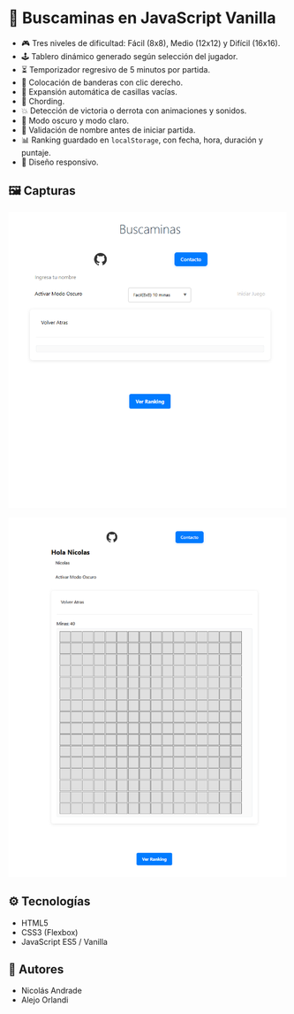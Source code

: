 # 🧨 Buscaminas en JavaScript Vanilla

- 🎮 Tres niveles de dificultad: Fácil (8x8), Medio (12x12) y Difícil (16x16).
- 🕹️ Tablero dinámico generado según selección del jugador.
- ⏳ Temporizador regresivo de 5 minutos por partida.
- 🚩 Colocación de banderas con clic derecho.
- 🔁 Expansión automática de casillas vacías.
- 🔁 Chording.
- 💥 Detección de victoria o derrota con animaciones y sonidos.
- 🌙 Modo oscuro y modo claro.
- 🧾 Validación de nombre antes de iniciar partida.
- 📊 Ranking guardado en `localStorage`, con fecha, hora, duración y puntaje.
- 📱 Diseño responsivo.

## 🖼️ Capturas

![UI](capturasReadme/cap1.png)

![Tablero](capturasReadme/cap2.png)

## ⚙️ Tecnologías

- HTML5
- CSS3 (Flexbox)
- JavaScript ES5 / Vanilla

## 👤 Autores

- Nicolás Andrade
- Alejo Orlandi